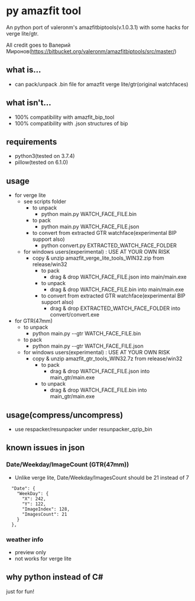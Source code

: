 # py amazfit tool
An python port of valeronm's amazfitbiptools(v.1.0.3.1) with some hacks for verge lite/gtr.

All credit goes to Валерий Миронов(https://bitbucket.org/valeronm/amazfitbiptools/src/master/)

## what is...
* can pack/unpack .bin file for amazfit verge lite/gtr(original watchfaces)

## what isn't...
* 100% compatibility with amazfit_bip_tool
* 100% compatibility with .json structures of bip

## requirements
* python3(tested on 3.7.4)
* pillow(tested on 6.1.0)

## usage
* for verge lite
  * see scripts folder
    * to unpack
      * python main.py WATCH_FACE_FILE.bin
    * to pack
      * python main.py WATCH_FACE_FILE.json
    * to convert from extracted GTR watchface(experimental BIP support also)
      * python convert.py EXTRACTED_WATCH_FACE_FOLDER
  * for windows users(experimental) : USE AT YOUR OWN RISK
    * copy & unzip amazfit_verge_lite_tools_WIN32.zip from release/win32
      * to pack
        * drag & drop WATCH_FACE_FILE.json into main/main.exe
      * to unpack
        * drag & drop WATCH_FACE_FILE.bin into main/main.exe
      * to convert from extracted GTR watchface(experimental BIP support also)
        * drag & drop EXTRACTED_WATCH_FACE_FOLDER into convert/convert.exe
* for GTR(47mm)
  * to unpack
    * python main.py --gtr WATCH_FACE_FILE.bin
  * to pack
    * python main.py --gtr WATCH_FACE_FILE.json
  * for windows users(experimental) : USE AT YOUR OWN RISK
    * copy & unzip amazfit_gtr_tools_WIN32.7z from release/win32
      * to pack
        * drag & drop WATCH_FACE_FILE.json into main_gtr/main.exe
      * to unpack
        * drag & drop WATCH_FACE_FILE.bin into main_gtr/main.exe

## usage(compress/uncompress)
* use respacker/resunpacker under resunpacker_qzip_bin

## known issues in json
### Date/Weekday/ImageCount (GTR(47mm))
* Unlike verge lite, Date/Weekday/ImagesCount should be 21 instead of 7

```
  "Date": {
    "WeekDay": {
      "X": 242,
      "Y": 122,
      "ImageIndex": 128,
      "ImagesCount": 21
    }
  },
```
### weather info
* preview only
* not works for verge lite

## why python instead of C#
just for fun!
